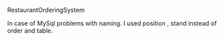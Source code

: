 RestaurantOrderingSystem

In case of MySql problems with naming. I used position , stand instead of order and table.
